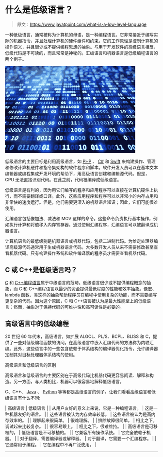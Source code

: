 # 什么是低级语言？

> 原文：<https://www.javatpoint.com/what-is-a-low-level-language>

一种低级语言，通常被称为计算机的母语，是一种编程语言。它非常接近于编写实际的机器指令，并且处理计算机的硬件组件和约束。它的工作原理是控制计算机的操作语义，并且很少或不提供编程思想的抽象。与用于开发软件的高级语言相反，低级代码是不可读的，而且常常是神秘的。汇编语言和机器语言是低级编程语言的两个例子。

![What is a Low-Level Language](img/8bed2a70a75487e3d8b6851b5d0e89a2.png)

低级语言的主要目标是利用高级语言，如 [PHP](https://www.javatpoint.com/php-tutorial) 、 [C#](https://www.javatpoint.com/c-sharp-tutorial) 和 [Swift](https://www.javatpoint.com/swift-tutorial) 来构建操作、管理和修改计算机硬件和指令集架构的软件程序和脚本。软件开发人员可以在基本文本编辑器或编程集成开发环境的帮助下，用高级语言创建和编辑源代码。但是，CPU 无法直接识别代码。在此之前，代码被编译成低级语言。

低级语言是有利的，因为用它们编写的程序和应用程序可以直接在计算机硬件上执行，而不需要翻译或口译。此外，这些应用程序和程序可以以非常小的内存占用和非常快的速度运行。但是，他们需要更深入的机器语言知识；因此，它们可能很难使用。

汇编语言包括像加法、减法和 MOV 这样的命令。这些命令负责执行基本操作，例如执行计算和将值移入内存寄存器。通过使用汇编程序，汇编语言可以被翻译成机器语言。

计算机语言的最低级别是机器语言或机器代码，包括二进制代码。为给定处理器编译高级源代码通常用于生成机器语言代码。大多数开发人员从来不需要修改甚至查看机器代码。只有构建操作系统和软件编译器的程序员才需要查看机器代码。

## C 或 C++是低级语言吗？

[C](https://www.javatpoint.com/c-programming-language-tutorial) 和 [C++编程语言](https://www.javatpoint.com/cpp-tutorial)属于中级语言的范畴。低级语言很少或不提供编程概念的抽象，而 C 和 C++编程语言以最少的资金提供最低程度的性能和效率抽象。像宏、lambda 函数、类这样的抽象帮助程序员在编程中使用复杂的功能，而不需要编写更复杂的代码。因为这个原因，C 和 C++语言被认为是最大性能至上的低级语言；然而，抽象对于保持代码的可维护性和高可读性是必要的。

## 高级语言中的低级编程

20 世纪 60 年代末，高级语言，如扩展 ALGOL、PL/S、BCPL、BLISS 和 C，提供了一些对低级编程函数的访问。在高级语言中嵌入汇编代码的方法称为内联汇编。此外，这些语言中的一些包含依赖于体系结构的编译器优化指令，允许编译器定制其对目标处理器体系结构的使用。

高级语言和低级语言的区别

高级语言和低级语言的主要区别在于高级代码比机器代码更容易阅读、解释和构造。另一方面，与人类相比，机器可以很容易地解释低级语言。

C、C++、 [Java](https://www.javatpoint.com/java-tutorial) 、 [Python](https://www.javatpoint.com/python-tutorial) 等等都是高级语言的例子。让我们看看高级语言和低级语言有什么不同:

| 高级语言 | 低级语言 |
| 从用户友好的意义上来说，它是一种编程语言。 | 这是一种机器友好的语言。 |
| 这些语言被认为内存效率较低。 | 这些语言被认为是高内存效率的。 |
| 理解起来很简单。 | 很难理解。 |
| 排除故障很简单。 | 相比之下，调试起来比较复杂。 |
| 很容易跟上。 | 相比之下，很难维持。 |
| 高级语言是可移植的。 | 低级语言是不可移植的。 |
| 它兼容所有操作系统。 | 它完全依赖于机器。 |
| 对于翻译，需要编译器或解释器。 | 对于翻译，它需要一个汇编程序。 |
| 它通常用于编程。 | 它在编程中不再广泛使用。 |

* * *